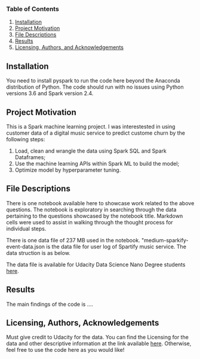 ### Table of Contents

1. [Installation](#installation)
2. [Project Motivation](#motivation)
3. [File Descriptions](#files)
4. [Results](#results)
5. [Licensing, Authors, and Acknowledgements](#licensing)

## Installation <a name="installation"></a>

You need to install pyspark to run the code here beyond the Anaconda distribution of Python.  The code should run with no issues using Python versions 3.6 and Spark version 2.4.

## Project Motivation <a name="motivation"></a>

This is a Spark machine learning project. I was interestested in using customer data of a digital music service to predict custome churn by the following steps:

1. Load, clean and wrangle the data using Spark SQL and Spark Dataframes;
2. Use the machine learning APIs within Spark ML to build the model;
3. Optimize model by hyperparameter tuning.

## File Descriptions <a name="files"></a>

There is one notebook available here to showcase work related to the above questions. The notebook is exploratory in searching through the data pertaining to the questions showcased by the notebook title.  Markdown cells were used to assist in walking through the thought process for individual steps.  

There is one data file of 237 MB used in the notebook. "medium-sparkify-event-data.json is the data file for user log of Spartify music service. The data struction is as below. [ ](data_structure.jpg)

The data file is available for Udacity Data Science Nano Degree students [here](https://video.udacity-data.com/topher/2018/December/5c1d6681_medium-sparkify-event-data/medium-sparkify-event-data.json).

## Results <a name="results"></a>

The main findings of the code is ....

## Licensing, Authors, Acknowledgements <a name="licensing"></a>

Must give credit to Udacity for the data.  You can find the Licensing for the data and other descriptive information at the link available [here](https://classroom.udacity.com/nanodegrees/nd025/parts/3e1c3447-39e1-476e-a5f3-8822fa52f9a3/modules/78172901-c80c-4d14-9640-bf10d509f0b9/lessons/ddbf749e-6536-4081-bf9f-9c20e59aee8c/concepts/373ea389-9540-42dc-916d-fcaa63359d53).  Otherwise, feel free to use the code here as you would like! 
